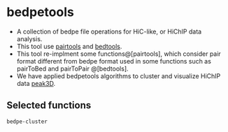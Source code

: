 # bedpetools
- A collection of bedpe file operations for HiC-like, or HiChIP data analysis.
- This tool use [pairtools](https://github.com/open2c/pairtools) and [bedtools](https://github.com/arq5x/bedtools).
- This tool re-implment some functions@[pairtools], which consider pair format different from bedpe format used in some functions such as pairToBed and pairToPair @[bedtools]. 
- We have applied bedpetools algorithms to cluster and visualize HiChIP data [peak3D](https://github.com/hmgene/peaks3d).

## Selected functions
```
bedpe-cluster 
```

